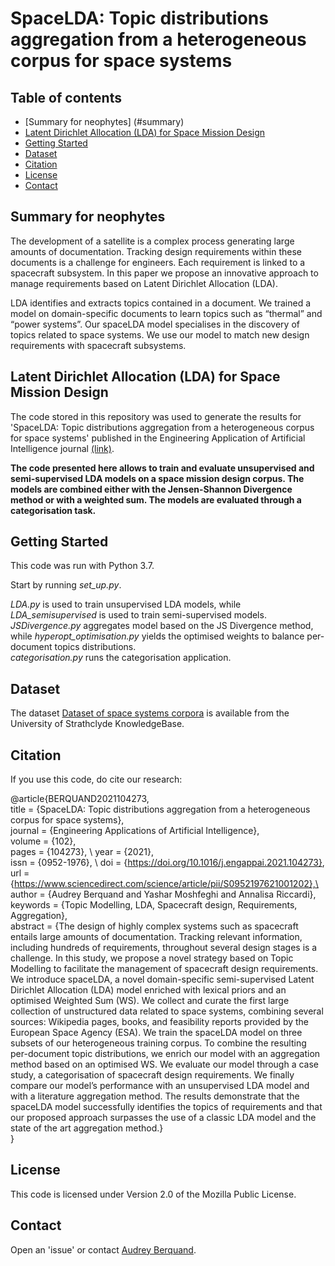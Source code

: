 # SpaceLDA: Topic distributions aggregation from a heterogeneous corpus for space systems

## Table of contents
* [Summary for neophytes] (#summary)
* [Latent Dirichlet Allocation (LDA) for Space Mission Design ](#LDA)
* [Getting Started](#start)
* [Dataset](#dataset)
* [Citation](#cite)
* [License](#lic)
* [Contact](#con)

## Summary for neophytes
The development of a satellite is a complex process generating large amounts of documentation. Tracking design requirements within these documents is a challenge for engineers. Each requirement is linked to a spacecraft subsystem. In this paper we propose an innovative approach to manage requirements based on Latent Dirichlet Allocation (LDA).

LDA identifies and extracts topics contained in a document. We trained a model on domain-specific documents to learn topics such as “thermal” and “power systems”. Our spaceLDA model specialises in the discovery of topics related to space systems. We use our model to match new design requirements with spacecraft subsystems.

## Latent Dirichlet Allocation (LDA) for Space Mission Design 
The code stored in this repository was used to generate the results for 'SpaceLDA: Topic distributions aggregation from a heterogeneous corpus for space systems' published in the Engineering Application of Artificial Intelligence journal [(link)](https://www.sciencedirect.com/science/article/abs/pii/S0952197621001202).

**The code presented here allows to train and evaluate unsupervised and semi-supervised LDA models on a space mission design corpus. The models are combined either with the Jensen-Shannon Divergence method or with a weighted sum. The models are evaluated through a categorisation task.**
 
## Getting Started
This code was run with Python 3.7. 

Start by running *set_up.py*.
 
*LDA.py* is used to train unsupervised LDA models, while *LDA_semisupervised* is used to train semi-supervised models. \
*JSDivergence.py* aggregates model based on the JS Divergence method, while *hyperopt_optimisation.py* yields the optimised weights to balance per-document topics distributions.\
*categorisation.py* runs the categorisation application.

## Dataset
The dataset [Dataset of space systems corpora](https://doi.org/10.15129/8e1c3353-ccbe-4835-b4f9-bffd6b5e058b) is available from the University of Strathclyde KnowledgeBase.


## Citation
If you use this code, do cite our research:

@article{BERQUAND2021104273, \
title = {SpaceLDA: Topic distributions aggregation from a heterogeneous corpus for space systems}, \
journal = {Engineering Applications of Artificial Intelligence}, \
volume = {102}, \
pages = {104273}, \ 
year = {2021}, \
issn = {0952-1976}, \ 
doi = {https://doi.org/10.1016/j.engappai.2021.104273}, \
url = {https://www.sciencedirect.com/science/article/pii/S0952197621001202},\
author = {Audrey Berquand and Yashar Moshfeghi and Annalisa Riccardi},\
keywords = {Topic Modelling, LDA, Spacecraft design, Requirements, Aggregation},\
abstract = {The design of highly complex systems such as spacecraft entails large amounts of documentation. Tracking relevant information, including hundreds of requirements, throughout several design stages is a challenge. In this study, we propose a novel strategy based on Topic Modelling to facilitate the management of spacecraft design requirements. We introduce spaceLDA, a novel domain-specific semi-supervised Latent Dirichlet Allocation (LDA) model enriched with lexical priors and an optimised Weighted Sum (WS). We collect and curate the first large collection of unstructured data related to space systems, combining several sources: Wikipedia pages, books, and feasibility reports provided by the European Space Agency (ESA). We train the spaceLDA model on three subsets of our heterogeneous training corpus. To combine the resulting per-document topic distributions, we enrich our model with an aggregation method based on an optimised WS. We evaluate our model through a case study, a categorisation of spacecraft design requirements. We finally compare our model’s performance with an unsupervised LDA model and with a literature aggregation method. The results demonstrate that the spaceLDA model successfully identifies the topics of requirements and that our proposed approach surpasses the use of a classic LDA model and the state of the art aggregation method.}\
}

## License
This code is licensed under Version 2.0 of the Mozilla Public License.

## Contact
Open an 'issue' or contact [Audrey Berquand](mailto:audrey.berquand@strath.ac.uk).

